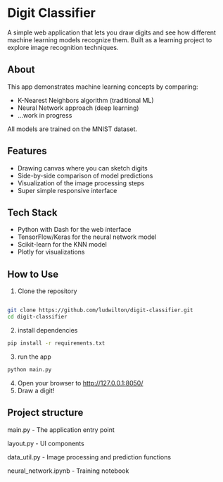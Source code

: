 # Digit Classifier

A simple web application that lets you draw digits and see how different machine learning models recognize them. Built as a learning project to explore image recognition techniques.

## About

This app demonstrates machine learning concepts by comparing:
- K-Nearest Neighbors algorithm (traditional ML)
- Neural Network approach (deep learning)
- ...work in progress

All models are trained on the MNIST dataset.

## Features

- Drawing canvas where you can sketch digits
- Side-by-side comparison of model predictions
- Visualization of the image processing steps
- Super simple responsive interface

## Tech Stack

- Python with Dash for the web interface
- TensorFlow/Keras for the neural network model
- Scikit-learn for the KNN model
- Plotly for visualizations

## How to Use
1. Clone the repository
```bash

git clone https://github.com/ludwilton/digit-classifier.git
cd digit-classifier
```
2. install dependencies
```bash
pip install -r requirements.txt
```
3. run the app
```bash
python main.py
```
4. Open your browser to http://127.0.0.1:8050/
5. Draw a digit!

## Project structure

main.py - The application entry point

layout.py - UI components

data_util.py - Image processing and prediction functions

neural_network.ipynb - Training notebook